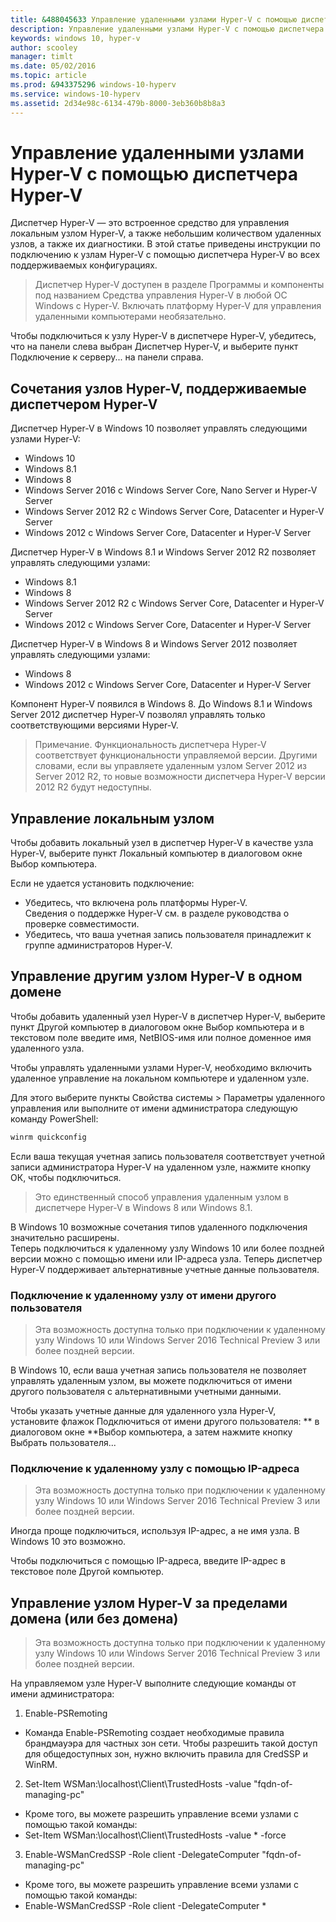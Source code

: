 ```yaml
---
title: &488045633 Управление удаленными узлами Hyper-V с помощью диспетчера Hyper-V
description: Управление удаленными узлами Hyper-V с помощью диспетчера Hyper-V
keywords: windows 10, hyper-v
author: scooley
manager: timlt
ms.date: 05/02/2016
ms.topic: article
ms.prod: &943375296 windows-10-hyperv
ms.service: windows-10-hyperv
ms.assetid: 2d34e98c-6134-479b-8000-3eb360b8b8a3
---
```


# Управление удаленными узлами Hyper-V с помощью диспетчера Hyper-V

Диспетчер Hyper-V — это встроенное средство для управления локальным узлом Hyper-V, а также небольшим количеством удаленных узлов, а также их диагностики. В этой статье приведены инструкции по подключению к узлам Hyper-V с помощью диспетчера Hyper-V во всех поддерживаемых конфигурациях.

> Диспетчер Hyper-V доступен в разделе <g id="2" ctype="x-strong">Программы и компоненты</g> под названием <g id="4" ctype="x-strong">Средства управления Hyper-V</g> в <g id="6CapsExtId1" ctype="x-link"><g id="6CapsExtId2" ctype="x-linkText">любой ОС Windows с Hyper-V</g><g id="6CapsExtId3" ctype="x-title"></g></g>. Включать платформу Hyper-V для управления удаленными компьютерами необязательно.

Чтобы подключиться к узлу Hyper-V в диспетчере Hyper-V, убедитесь, что на панели слева выбран <g id="2" ctype="x-strong">Диспетчер Hyper-V</g>, и выберите пункт <g id="4" ctype="x-strong">Подключение к серверу...</g> на панели справа.

<g id="1" ctype="x-linkText"></g>

## Сочетания узлов Hyper-V, поддерживаемые диспетчером Hyper-V

Диспетчер Hyper-V в Windows 10 позволяет управлять следующими узлами Hyper-V:
* Windows 10
* Windows 8.1
* Windows 8
* Windows Server 2016 с Windows Server Core, Nano Server и Hyper-V Server
* Windows Server 2012 R2 с Windows Server Core, Datacenter и Hyper-V Server
* Windows 2012 с Windows Server Core, Datacenter и Hyper-V Server

Диспетчер Hyper-V в Windows 8.1 и Windows Server 2012 R2 позволяет управлять следующими узлами:
* Windows 8.1
* Windows 8
* Windows Server 2012 R2 с Windows Server Core, Datacenter и Hyper-V Server
* Windows 2012 с Windows Server Core, Datacenter и Hyper-V Server

Диспетчер Hyper-V в Windows 8 и Windows Server 2012 позволяет управлять следующими узлами:
* Windows 8
* Windows 2012 с Windows Server Core, Datacenter и Hyper-V Server

Компонент Hyper-V появился в Windows 8. До Windows 8.1 и Windows Server 2012 диспетчер Hyper-V позволял управлять только соответствующими версиями Hyper-V.

> <g id="1" ctype="x-strong">Примечание.</g> Функциональность диспетчера Hyper-V соответствует функциональности управляемой версии. Другими словами, если вы управляете удаленным узлом Server 2012 из Server 2012 R2, то новые возможности диспетчера Hyper-V версии 2012 R2 будут недоступны.

## Управление локальным узлом

Чтобы добавить локальный узел в диспетчер Hyper-V в качестве узла Hyper-V, выберите пункт <g id="2" ctype="x-strong">Локальный компьютер</g> в диалоговом окне <g id="4" ctype="x-strong">Выбор компьютера</g>.

<g id="1" ctype="x-linkText"></g>

Если не удается установить подключение:
*  Убедитесь, что включена роль платформы Hyper-V.  
  Сведения о поддержке Hyper-V см. в <g id="2CapsExtId1" ctype="x-link"><g id="2CapsExtId2" ctype="x-linkText">разделе руководства о проверке совместимости</g><g id="2CapsExtId3" ctype="x-title"></g></g>.
*  Убедитесь, что ваша учетная запись пользователя принадлежит к группе администраторов Hyper-V.


## Управление другим узлом Hyper-V в одном домене

Чтобы добавить удаленный узел Hyper-V в диспетчер Hyper-V, выберите пункт <g id="2" ctype="x-strong">Другой компьютер</g> в диалоговом окне <g id="4" ctype="x-strong">Выбор компьютера</g> и в текстовом поле введите имя, NetBIOS-имя или полное доменное имя удаленного узла.

<g id="1" ctype="x-linkText"></g>

Чтобы управлять удаленными узлами Hyper-V, необходимо включить удаленное управление на локальном компьютере и удаленном узле.

Для этого выберите пункты <g id="2" ctype="x-code">Свойства системы > Параметры удаленного управления</g> или выполните от имени администратора следующую команду PowerShell:

``` PowerShell
winrm quickconfig
```

Если ваша текущая учетная запись пользователя соответствует учетной записи администратора Hyper-V на удаленном узле, нажмите кнопку <g id="2" ctype="x-strong">ОК</g>, чтобы подключиться.

> Это единственный способ управления удаленным узлом в диспетчере Hyper-V в Windows 8 или Windows 8.1.


В Windows 10 возможные сочетания типов удаленного подключения значительно расширены.  
Теперь подключиться к удаленному узлу Windows 10 или более поздней версии можно с помощью имени или IP-адреса узла. Теперь диспетчер Hyper-V поддерживает альтернативные учетные данные пользователя.


### Подключение к удаленному узлу от имени другого пользователя

> Эта возможность доступна только при подключении к удаленному узлу Windows 10 или Windows Server 2016 Technical Preview 3 или более поздней версии.

В Windows 10, если ваша учетная запись пользователя не позволяет управлять удаленным узлом, вы можете подключиться от имени другого пользователя с альтернативными учетными данными.

Чтобы указать учетные данные для удаленного узла Hyper-V, установите флажок <g id="2" ctype="x-strong">Подключиться от имени другого пользователя: ** в диалоговом окне **Выбор компьютера</g>, а затем нажмите кнопку <g id="4" ctype="x-strong">Выбрать пользователя...</g>

<g id="1" ctype="x-linkText"></g>


### Подключение к удаленному узлу с помощью IP-адреса

> Эта возможность доступна только при подключении к удаленному узлу Windows 10 или Windows Server 2016 Technical Preview 3 или более поздней версии.

Иногда проще подключиться, используя IP-адрес, а не имя узла. В Windows 10 это возможно.

Чтобы подключиться с помощью IP-адреса, введите IP-адрес в текстовое поле <g id="2" ctype="x-strong">Другой компьютер</g>.


## Управление узлом Hyper-V за пределами домена (или без домена)

> Эта возможность доступна только при подключении к удаленному узлу Windows 10 или Windows Server 2016 Technical Preview 3 или более поздней версии.

На управляемом узле Hyper-V выполните следующие команды от имени администратора:

1.  <g id="1CapsExtId1" ctype="x-link"><g id="1CapsExtId2" ctype="x-linkText">Enable-PSRemoting</g><g id="1CapsExtId3" ctype="x-title"></g></g>
  * Команда <g id="1CapsExtId1" ctype="x-link"><g id="1CapsExtId2" ctype="x-linkText">Enable-PSRemoting</g><g id="1CapsExtId3" ctype="x-title"></g></g> создает необходимые правила брандмауэра для <g id="3" ctype="x-em">частных</g> зон сети. Чтобы разрешить такой доступ для общедоступных зон, нужно включить правила для CredSSP и WinRM.
2. Set-Item WSMan:\localhost\Client\TrustedHosts -value "fqdn-of-managing-pc"
  * Кроме того, вы можете разрешить управление всеми узлами с помощью такой команды:
  * Set-Item WSMan:\localhost\Client\TrustedHosts -value * -force
3. <g id="1CapsExtId1" ctype="x-link"><g id="1CapsExtId2" ctype="x-linkText">Enable-WSManCredSSP</g><g id="1CapsExtId3" ctype="x-title"></g></g> -Role client -DelegateComputer "fqdn-of-managing-pc"
  * Кроме того, вы можете разрешить управление всеми узлами с помощью такой команды:
  * <g id="1CapsExtId1" ctype="x-link"><g id="1CapsExtId2" ctype="x-linkText">Enable-WSManCredSSP</g><g id="1CapsExtId3" ctype="x-title"></g></g> -Role client -DelegateComputer *






<!--HONumber=May16_HO1-->


